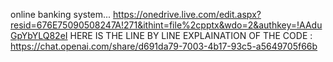 online banking system...
https://onedrive.live.com/edit.aspx?resid=676E75090508247A!271&ithint=file%2cpptx&wdo=2&authkey=!AAduGpYbYLQ82eI
HERE IS THE LINE BY LINE EXPLAINATION OF THE CODE : https://chat.openai.com/share/d691da79-7003-4b17-93c5-a5649705f66b
